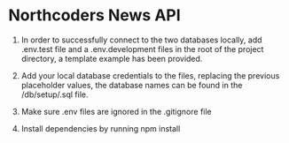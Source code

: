 # Northcoders News API

1. In order to successfully connect to the two databases locally, add .env.test file and a .env.development files in the root of the project directory, a template example has been provided.

2. Add your local database credentials to the files, replacing the previous placeholder values, the database names can be found in the /db/setup/.sql file. 

3. Make sure .env files are ignored in the .gitignore file

4. Install dependencies by running npm install